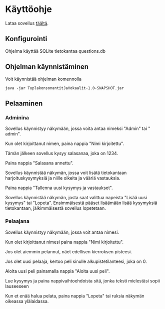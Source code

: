# Käyttöohje

Lataa sovellus [täältä](https://github.com/ajnarhi/ot-harjoitustyo/releases/tag/loppupalautus).

## Konfigurointi

Ohjelma käyttää SQLite tietokantaa questions.db

## Ohjelman käynnistäminen

Voit käynnistää ohjelman komennolla

	java -jar TuplakonsonantitJaVokaalit-1.0-SNAPSHOT.jar

## Pelaaminen

### Adminina

Sovellus käynnistyy näkymään, jossa voita antaa nimeksi "Admin" tai " admin".

Kun olet kirjoittanut nimen, paina nappia "Nimi kirjoitettu".

Tämän jälkeen sovellus kysyy salasanaa, joka on 1234.

Paina nappia "Salasana annettu".

Sovellus käynnistää näkymän, jossa voit lisätä tietokantaan harjoituskysymyksiä ja niille oikeita ja vääriä vastauksia.

Paina nappia "Tallenna uusi kysymys ja vastaukset".

Sovellus käynnistää näkymän, josta saat valittua napeista "Lisää uusi kysymys" tai "Lopeta". Ensimmäisestä pääset lisäämään lisää kysymyksiä tietokantaan, jälkimmäisestä sovellus lopetetaan.


### Pelaajana

Sovellus käynnistyy näkymään, jossa voit antaa nimesi.

Kun olet kirjoittanut nimesi paina nappia "Nimi kirjoitettu". 

Jos olet aiemmin pelannut, näet edellisen kierroksen pisteesi.

Jos olet uusi pelaaja, kertoo peli sinulle alkupistetilanteesi, joka on 0.

Aloita uusi peli painamalla nappia "Aloita uusi peli".

Lue kysymys ja paina nappivaihtoehdoista sitä, jonka teksti mielestäsi sopii lauseeseen

Kun et enää halua pelata, paina nappia "Lopeta" tai ruksia näkymän oikeassa ylälaidassa.
